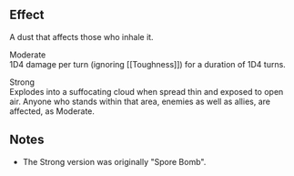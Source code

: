 ## Effect
A dust that affects those who inhale it.

Moderate<br>1D4 damage per turn (ignoring [[Toughness]]) for a duration of 1D4 turns.

Strong<br>Explodes into a suffocating cloud when spread thin and exposed to open air. Anyone who stands within that area, enemies as well as allies, are affected, as Moderate.
## Notes
* The Strong version was originally "Spore Bomb".